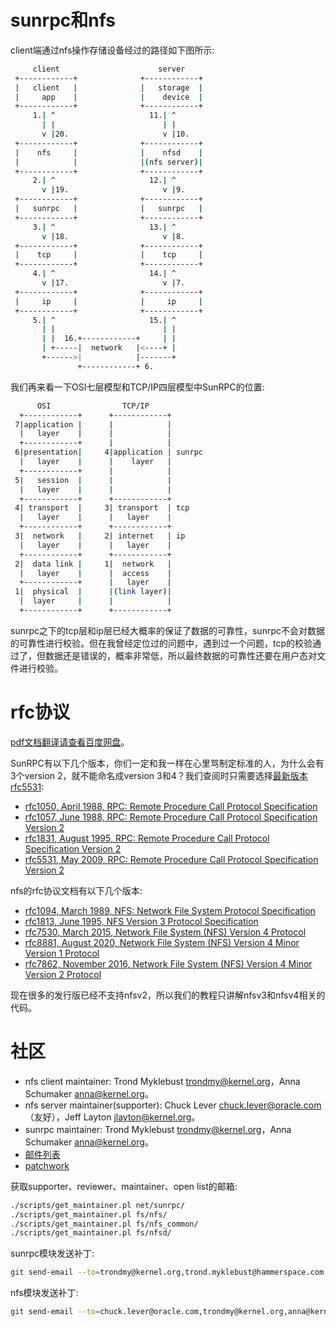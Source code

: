 <!--
client和server要有相同的账号

server端口2049

rpc最主要功能指定每个功能对应的端口，固定111端口监听client需求并回复正确的端口

`rpc.nfsd`, `rpc.mountd`, `rpc.lockd`, `rpc.statd`
-->
# sunrpc和nfs

client端通过nfs操作存储设备经过的路径如下图所示:
```sh
     client                      server
 +------------+              +------------+
 |   client   |              |   storage  |
 |     app    |              |    device  |
 +------------+              +------------+
     1.| ^                     11.| ^ 
       | |                        | |
       v |20.                     v |10. 
 +------------+              +------------+
 |    nfs     |              |    nfsd    |
 |            |              |(nfs server)|
 +------------+              +------------+
     2.| ^                     12.| ^ 
       v |19.                     v |9.    
 +------------+              +------------+
 |   sunrpc   |              |   sunrpc   |
 +------------+              +------------+
     3.| ^                     13.| ^ 
       v |18.                     v |8. 
 +------------+              +------------+
 |    tcp     |              |    tcp     |
 +------------+              +------------+
     4.| ^                     14.| ^ 
       v |17.                     v |7.     
 +------------+              +------------+
 |     ip     |              |     ip     |
 +------------+              +------------+
     5.| ^                     15.| ^
       | |                        | |
       | |  16.+------------+     | |      
       | +-----|  network   |<----+ | 
       +------>|            |-------+
               +------------+ 6.            
```

我们再来看一下OSI七层模型和TCP/IP四层模型中SunRPC的位置:
```sh
      OSI                TCP/IP
  +------------+      +------------+
 7|application |      |            |
  |   layer    |      |            |
  +------------+      |            |
 6|presentation|     4|application | sunrpc
  |   layer    |      |    layer   |
  +------------+      |            |
 5|   session  |      |            |
  |   layer    |      |            |
  +------------+      +------------+
 4| transport  |     3| transport  | tcp
  |   layer    |      |   layer    |
  +------------+      +------------+
 3|  network   |     2| internet   | ip
  |   layer    |      |   layer    |
  +------------+      +------------+
 2|  data link |     1|  network   |
  |   layer    |      |  access    |
  +------------+      |   layer    |
 1|  physical  |      |(link layer)|
  |  layer     |      |            |
  +------------+      +------------+
```

sunrpc之下的tcp层和ip层已经大概率的保证了数据的可靠性，sunrpc不会对数据的可靠性进行校验。但在我曾经定位过的问题中，遇到过一个问题，tcp的校验通过了，但数据还是错误的，概率非常低，所以最终数据的可靠性还要在用户态对文件进行校验。

# rfc协议

[pdf文档翻译请查看百度网盘](https://chenxiaosong.com/baidunetdisk)。

SunRPC有以下几个版本，你们一定和我一样在心里骂制定标准的人，为什么会有3个version 2，就不能命名成version 3和4？我们查阅时只需要选择[最新版本rfc5531](https://www.rfc-editor.org/rfc/rfc5531):

- [rfc1050, April 1988,  RPC: Remote Procedure Call Protocol Specification](https://www.rfc-editor.org/rfc/rfc1050)
- [rfc1057, June 1988,   RPC: Remote Procedure Call Protocol Specification Version 2](https://www.rfc-editor.org/rfc/rfc1057)
- [rfc1831, August 1995, RPC: Remote Procedure Call Protocol Specification Version 2](https://www.rfc-editor.org/rfc/rfc1831)
- [rfc5531, May 2009,    RPC: Remote Procedure Call Protocol Specification Version 2](https://www.rfc-editor.org/rfc/rfc5531)

nfs的rfc协议文档有以下几个版本:

- [rfc1094, March 1989,    NFS: Network File System Protocol Specification](https://www.rfc-editor.org/rfc/rfc1094)
- [rfc1813, June 1995,     NFS Version 3 Protocol Specification](https://www.rfc-editor.org/rfc/rfc1813)
- [rfc7530, March 2015,    Network File System (NFS) Version 4 Protocol](https://www.rfc-editor.org/rfc/rfc7530)
- [rfc8881, August 2020,   Network File System (NFS) Version 4 Minor Version 1 Protocol](https://www.rfc-editor.org/rfc/rfc8881)
- [rfc7862, November 2016, Network File System (NFS) Version 4 Minor Version 2 Protocol](https://www.rfc-editor.org/rfc/rfc7862)

现在很多的发行版已经不支持nfsv2，所以我们的教程只讲解nfsv3和nfsv4相关的代码。

# 社区

- nfs client maintainer: Trond Myklebust <trondmy@kernel.org>，Anna Schumaker <anna@kernel.org>。
- nfs server maintainer(supporter): Chuck Lever <chuck.lever@oracle.com>（友好），Jeff Layton <jlayton@kernel.org>。
- sunrpc maintainer: Trond Myklebust <trondmy@kernel.org>，Anna Schumaker <anna@kernel.org>。
- [邮件列表](https://lore.kernel.org/linux-nfs/)
- [patchwork](https://patchwork.kernel.org/project/linux-nfs/list/)

获取supporter、reviewer、maintainer、open list的邮箱:
```sh
./scripts/get_maintainer.pl net/sunrpc/
./scripts/get_maintainer.pl fs/nfs/
./scripts/get_maintainer.pl fs/nfs_common/
./scripts/get_maintainer.pl fs/nfsd/
```

sunrpc模块发送补丁:
```sh
git send-email --to=trondmy@kernel.org,trond.myklebust@hammerspace.com,anna@kernel.org,chuck.lever@oracle.com,jlayton@kernel.org,neilb@suse.de,kolga@netapp.com,Dai.Ngo@oracle.com,tom@talpey.com,davem@davemloft.net,edumazet@google.com,kuba@kernel.org,pabeni@redhat.com --cc=linux-nfs@vger.kernel.org,netdev@vger.kernel.org,linux-kernel@vger.kernel.org 00*
```

nfs模块发送补丁:
```sh
git send-email --to=chuck.lever@oracle.com,trondmy@kernel.org,anna@kernel.org,trond.myklebust@hammerspace.com,jlayton@kernel.org,neilb@suse.de,kolga@netapp.com,Dai.Ngo@oracle.com,tom@talpey.com --cc=linux-nfs@vger.kernel.org,linux-kernel@vger.kernel.org 00*
```
